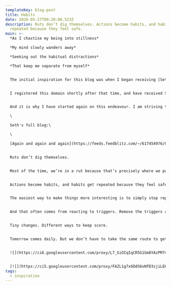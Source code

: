 ```yaml
---
templateKey: blog-post
title: Habits
date: 2020-05-27T09:29:00.523Z
description: Ruts don’t dig themselves. Actions become habits, and habits get
  repeated because they feel safe.
main: >-
  *As I chastise my being into stillness*

  *My mind slowly wanders away*

  *Seeking out the habitual distractions*

  *That keep me separate from myself*


  The initial inspiration for this blog was when I began receiving [Seth Godin's daily blog](http://seth.blog/). This discover was once again sparked by On Being with Krista Tippett, in her interview with Seth Godin entitled [Life, the Internet, and Everything](https://onbeing.org/programs/seth-godin-life-the-internet-and-everything-sep2018/).


  I registered this domain shortly after that time, and have received Seth's daily blog ever since then. It is one of only two blogs I subscribe to, the other being [Kent C Dodds](https://kentcdodds.com/blog/)', which I subscribe to for work. The words in the subtitle of this blog are from a recent post by Seth. Usually I just read his posts, absorb them, pass them on if I'm inspired - and then delete them (I know they are always on his website if I really need to find them later). But when I read this one 4 months ago, it spoke to me, and I've left it in my inbox (I generally maintain a very small inbox, currently it stands at 14 and I'm painfully aware of needing to move stuff along).


  And it is why I have started again on this endeavour. I am striving to write something each day. As I step back towards myself with consciousness, I am beginning to make small choices. Today I made some small choices about I would be. I am grateful for the space to make those choices. I continue to feel inadequate but forgive myself my mistakes. Little by little, I will try to dig beautiful ruts.\

  \

  Seth's full blog:\

  \

  [Again and again and again](https://feeds.feedblitz.com/~/617454976/0/sethsblog/posts~Again-and-again-and-again/)


  Ruts don’t dig themselves.


  Most of the time, we’re in a rut because that’s precisely where we put ourselves.


  Actions become habits, and habits get repeated because they feel safe.


  The easiest way to make things more interesting is to simply stop repeating your habitual behavior.


  And that often comes from reacting to triggers. Remove the triggers and you can alter the habits.


  Tiny changes. Different ways to keep score.


  Tomorrow comes daily. But we don’t have to take the same route to get there.


  ![](https://ci6.googleusercontent.com/proxy/L7_GiOIqIqCR5G1Gm8YAzPM7vpWct73Kqi__qyugjFGzh94OFLxfGIhDKcEuSImKCCFmQWc1A52obeiY584x7lARRSDW1_sNKrae-SpE=s0-d-e1-ft#https://feeds.feedblitz.com/~/i/617454976/0/sethsblog/posts)


  [![](https://ci5.googleusercontent.com/proxy/FAZL1g7x6DdS6oNfD3zjiLEHiNnbdS8ezj1s2TXfN6MptcwrRQNRt5lInhju_2sd5cTOhSUJtXNKp7WDfB6o=s0-d-e1-ft#https://assets.feedblitz.com/i/fbshare20.png)](https://feeds.feedblitz.com/_/2/617454976/sethsblog/posts "Add to FaceBook")
tags:
  - inspiration
---
```

